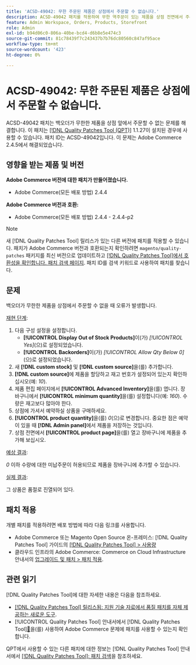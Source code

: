 ```yaml
---
title: 'ACSD-49042: 무한 주문된 제품은 상점에서 주문할 수 없습니다.'
description: ACSD-49042 패치를 적용하여 무한 역주문이 있는 제품을 상점 전면에서 주문할 수 없는 Adobe Commerce 문제를 해결합니다.
feature: Admin Workspace, Orders, Products, Storefront
role: Admin
exl-id: b94d06c0-806a-40be-bcd4-d6b8e5e474c3
source-git-commit: 81c78439f7c243437b7b76dc80560c847af95ace
workflow-type: tm+mt
source-wordcount: '423'
ht-degree: 0%

---
```


# ACSD-49042: 무한 주문된 제품은 상점에서 주문할 수 없습니다.

ACSD-49042 패치는 백오더가 무한한 제품을 상점 앞에서 주문할 수 없는 문제를 해결합니다. 이 패치는 [[!DNL Quality Patches Tool (QPT)]](https://experienceleague.adobe.com/ko/docs/commerce-knowledge-base/kb/announcements/commerce-announcements/magento-quality-patches-released-new-tool-to-self-serve-quality-patches) 1.1.27이 설치된 경우에 사용할 수 있습니다. 패치 ID는 ACSD-49042입니다. 이 문제는 Adobe Commerce 2.4.5에서 해결되었습니다.

## 영향을 받는 제품 및 버전

**Adobe Commerce 버전에 대한 패치가 만들어졌습니다.**

* Adobe Commerce(모든 배포 방법) 2.4.4

**Adobe Commerce 버전과 호환:**

* Adobe Commerce(모든 배포 방법) 2.4.4 - 2.4.4-p2

>[!NOTE]
>
>새 [!DNL Quality Patches Tool] 릴리스가 있는 다른 버전에 패치를 적용할 수 있습니다. 패치가 Adobe Commerce 버전과 호환되는지 확인하려면 `magento/quality-patches` 패키지를 최신 버전으로 업데이트하고 [[!DNL Quality Patches Tool]에서 호환성을 확인합니다. 패치 검색 페이지](https://experienceleague.adobe.com/tools/commerce-quality-patches/index.html?lang=ko). 패치 ID를 검색 키워드로 사용하여 패치를 찾습니다.

## 문제

백오더가 무한한 제품을 상점에서 주문할 수 없을 때 오류가 발생합니다.

<u>재현 단계</u>:

1. 다음 구성 설정을 설정합니다.
   * **[!UICONTROL Display Out of Stock Products]**&#x200B;이(가) *[!UICONTROL Yes]*(으)로 설정되었습니다.
   * **[!UICONTROL Backorders]**&#x200B;이(가) *[!UICONTROL Allow Qty Below 0]*(으)로 설정되었습니다.
1. 새 **[!DNL custom stock]** 및 **[!DNL custom source]**&#x200B;을(를) 추가합니다.
1. **[!DNL custom source]**&#x200B;에 제품을 할당하고 재고 번호가 설정되어 있는지 확인하십시오(예: *10*).
1. 제품 편집 페이지에서 **[!UICONTROL Advanced Inventory]**&#x200B;을(를) 엽니다. 장바구니에서 **[!UICONTROL minimum quantity]**&#x200B;을(를) 설정합니다(예: *160*). 수량은 재고보다 많아야 한다.
1. 상점에 가셔서 예약하실 상품을 구매하세요.
1. **[!UICONTROL product quantity]**&#x200B;을(를) *0*(으)로 변경합니다. 중요한 점은 예약이 있을 때 **[!DNL Admin panel]**&#x200B;에서 제품을 저장하는 것입니다.
1. 상점 전면에서 **[!UICONTROL product page]**&#x200B;을(를) 열고 장바구니에 제품을 추가해 보십시오.

<u>예상 결과</u>:

*0* 이하 수량에 대한 미납주문이 허용되므로 제품을 장바구니에 추가할 수 있습니다.

<u>실제 결과</u>:

그 상품은 품절로 진열되어 있다.

## 패치 적용

개별 패치를 적용하려면 배포 방법에 따라 다음 링크를 사용합니다.

* Adobe Commerce 또는 Magento Open Source 온-프레미스: [!DNL Quality Patches Tool] 가이드의 [[!DNL Quality Patches Tool] > 사용량](/help/tools/quality-patches-tool/usage.md)
* 클라우드 인프라의 Adobe Commerce: Commerce on Cloud Infrastructure 안내서의 [업그레이드 및 패치 > 패치 적용](https://experienceleague.adobe.com/docs/commerce-cloud-service/user-guide/develop/upgrade/apply-patches.html?lang=ko).

## 관련 읽기

[!DNL Quality Patches Tool]에 대한 자세한 내용은 다음을 참조하세요.

* [[!DNL Quality Patches Tool] 릴리스됨: 지원 기술 자료에서 품질 패치를 자체 제공하는 새로운 도구](https://experienceleague.adobe.com/ko/docs/commerce-knowledge-base/kb/announcements/commerce-announcements/magento-quality-patches-released-new-tool-to-self-serve-quality-patches).
* [!UICONTROL Quality Patches Tool] 안내서에서  [!DNL Quality Patches Tool][&#128279;](/help/tools/quality-patches-tool/patches-available-in-qpt/check-patch-for-magento-issue-with-magento-quality-patches.md)을(를) 사용하여 Adobe Commerce 문제에 패치를 사용할 수 있는지 확인합니다.


QPT에서 사용할 수 있는 다른 패치에 대한 정보는 [!DNL Quality Patches Tool] 안내서에서 [[!DNL Quality Patches Tool]: 패치 검색](https://experienceleague.adobe.com/tools/commerce-quality-patches/index.html?lang=ko)을 참조하세요.
